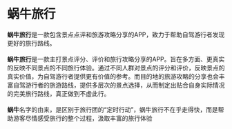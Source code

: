 # 蜗牛旅行
**蜗牛旅行**是一款包含景点点评和旅游攻略分享的APP，致力于帮助自驾游行者发现更好的旅行路线。
<br>
<br>**蜗牛旅行**是一款主打景点评分、评价和旅行攻略分享的APP。旨在多方面、更真实的反映不同景点的不同旅行体验。通过不同人群对景点的评分和评价，反映景点的真实价值，为自驾游行者提供更有价值的参考。而目的地的旅游攻略的分享也会丰富自驾游行者的旅游路线，提供多层次的景点选择，从而制定出贴合自身实际情况的完美旅行路线，真正做到不虚此行。
<br>
<br>**蜗牛**名字的由来，是区别于旅行团的“定时行动”，蜗牛旅行不在乎走得快，而是帮助游客尽情感受旅行的整个过程，汲取丰富的旅行体验
